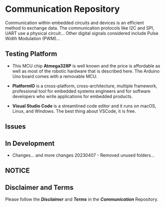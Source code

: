 # Communication Repository
Communication within embedded circuits and devices is an efficient method to exchange data. The communication protocols like I2C and SPI, UART use a physical circuit... Other digital signals considered include Pulse Width Modulation (PWM)...

## Testing Platform

- This MCU chip **Atmega328P** is well known and the price is affordable as well as most of the robotic hardware that is described here. The Arduino Uno board comes with a removable MCU.

- **PlatformIO** is a cross-platform, cross-architecture, multiple framework, professional tool for embedded systems engineers and for software developers who write applications for embedded products. 

- **Visual Studio Code** is a streamlined code editor and it runs on macOS, Linux, and Windows. The best thing about VSCode, it is free.

## Issues

## In Development

- Changes... and more changes 20230407 - Removed unused folders...

## NOTICE

## Disclaimer and Terms

Please follow the ***Disclaimer*** and ***Terms*** in the ***Communication*** Repository.
   
